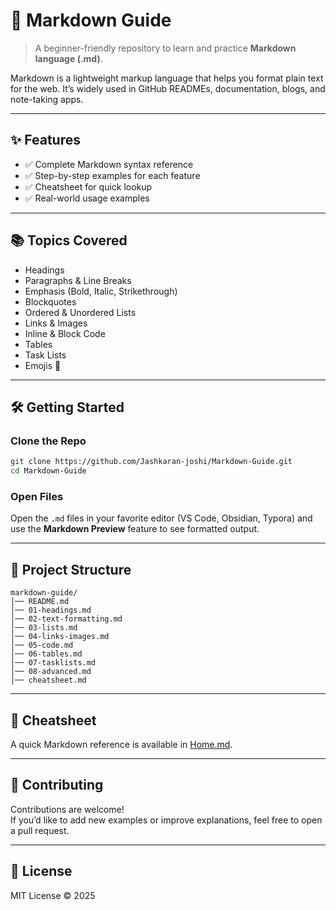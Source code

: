 # 📖 Markdown Guide

> A beginner-friendly repository to learn and practice **Markdown language (.md)**.

Markdown is a lightweight markup language that helps you format plain text for the web. It’s widely used in GitHub READMEs, documentation, blogs, and note-taking apps.

---

## ✨ Features
- ✅ Complete Markdown syntax reference  
- ✅ Step-by-step examples for each feature  
- ✅ Cheatsheet for quick lookup  
- ✅ Real-world usage examples  

---

## 📚 Topics Covered
- Headings  
- Paragraphs & Line Breaks  
- Emphasis (Bold, Italic, Strikethrough)  
- Blockquotes  
- Ordered & Unordered Lists  
- Links & Images  
- Inline & Block Code  
- Tables  
- Task Lists  
- Emojis 🎉  

---

## 🛠️ Getting Started

### Clone the Repo
```bash
git clone https://github.com/Jashkaran-joshi/Markdown-Guide.git
cd Markdown-Guide
```

### Open Files
Open the `.md` files in your favorite editor (VS Code, Obsidian, Typora) and use the **Markdown Preview** feature to see formatted output.

---

## 📂 Project Structure
```
markdown-guide/
│── README.md
│── 01-headings.md
│── 02-text-formatting.md
│── 03-lists.md
│── 04-links-images.md
│── 05-code.md
│── 06-tables.md
│── 07-tasklists.md
│── 08-advanced.md
│── cheatsheet.md
```

---

## 📝 Cheatsheet
A quick Markdown reference is available in [Home.md](./Home.md).

---

## 🙌 Contributing
Contributions are welcome!  
If you’d like to add new examples or improve explanations, feel free to open a pull request.

---

## 📄 License
MIT License © 2025  